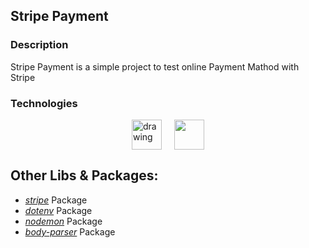 ## **Stripe Payment**

### Description
Stripe Payment is a simple project to test online Payment Mathod with Stripe

### Technologies
<div style="display: flex; justify-content: center; align-items: center; gap: 20px;">
  <a href="https://nodejs.org/en/"><img src="https://cdn-icons-png.flaticon.com/512/5968/5968322.png" alt="drawing" width="48" height="48"/></a>
  <a href="https://www.expressjs.com/"><img src="https://static-00.iconduck.com/assets.00/express-original-icon-512x298-28hzbsin.png" width="48" height="48"/></a>
</div>

## Other Libs & Packages:
- [_stripe_](https://www.npmjs.com/package/cli-table) Package
- [_dotenv_](https://www.npmjs.com/package/dotenv) Package
- [_nodemon_](https://www.npmjs.com/package/nodemon) Package
- [_body-parser_](https://www.npmjs.com/package/body-parser) Package
